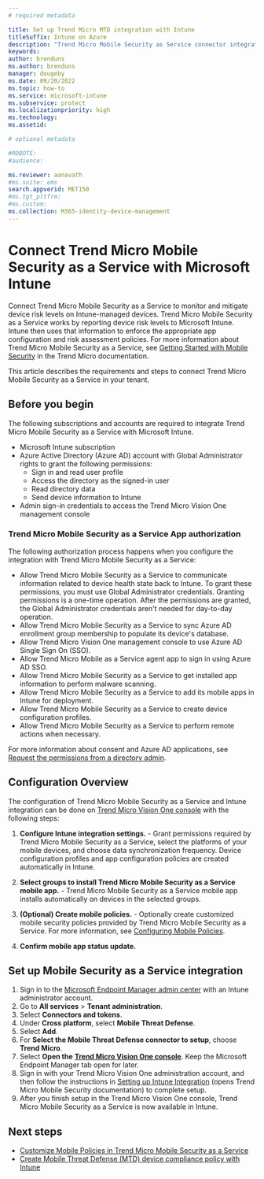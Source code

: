 ```yaml
---
# required metadata

title: Set up Trend Micro MTD integration with Intune
titleSuffix: Intune on Azure
description: "Trend Micro Mobile Security as Service connector integration with Intune"
keywords:
author: brenduns
ms.author: brenduns
manager: dougeby
ms.date: 09/20/2022
ms.topic: how-to
ms.service: microsoft-intune
ms.subservice: protect
ms.localizationpriority: high
ms.technology:
ms.assetid: 

# optional metadata

#ROBOTS:
#audience:

ms.reviewer: aanavath
#ms.suite: ems
search.appverid: MET150
#ms.tgt_pltfrm:
#ms.custom:
ms.collection: M365-identity-device-management
---
```


# Connect Trend Micro Mobile Security as a Service with Microsoft Intune

Connect Trend Micro Mobile Security as a Service to monitor and mitigate device risk levels on Intune-managed devices. Trend Micro Mobile Security as a Service works by reporting device risk levels to Microsoft Intune. Intune then uses that information to enforce the appropriate app configuration and risk assessment policies. For more information about Trend Micro Mobile Security as a Service, see [Getting Started with Mobile Security](https://docs.trendmicro.com/en-us/enterprise/trend-micro-vision-one/mobile-security/getting-started-with_003.aspx) in the Trend Micro documentation.

This article describes the requirements and steps to connect Trend Micro Mobile Security as a Service in your tenant.

## Before you begin

The following subscriptions and accounts are required to integrate Trend Micro Mobile Security as a Service with Microsoft Intune.

- Microsoft Intune subscription
- Azure Active Directory (Azure AD) account with Global Administrator rights to grant the following permissions:
  - Sign in and read user profile
  - Access the directory as the signed-in user
  - Read directory data
  - Send device information to Intune
- Admin sign-in credentials to access the Trend Micro Vision One management console

### Trend Micro Mobile Security as a Service App authorization

The following authorization process happens when you configure the integration with Trend Micro Mobile Security as a Service:

- Allow Trend Micro Mobile Security as a Service to communicate information related to device health state back to Intune. To grant these permissions, you must use Global Administrator credentials. Granting permissions is a one-time operation. After the permissions are granted, the Global Administrator credentials aren't needed for day-to-day operation.
- Allow Trend Micro Mobile Security as a Service to sync Azure AD enrollment group membership to populate its device's database.
- Allow Trend Micro Vision One management console to use Azure AD Single Sign On (SSO).
- Allow Trend Micro Mobile as a Service agent app to sign in using Azure AD SSO.
- Allow Trend Micro Mobile Security as a Service to get installed app information to perform malware  scanning.
- Allow Trend Micro Mobile Security as a Service to add its mobile apps in Intune for deployment.
- Allow Trend Micro Mobile Security as a Service to create device configuration profiles.
- Allow Trend Micro Mobile Security as a Service to perform remote actions when necessary.

For more information about consent and Azure AD applications, see [Request the permissions from a directory admin](/azure/active-directory/develop/v2-permissions-and-consent#request-the-permissions-from-a-directory-admin).

## Configuration Overview

The configuration of Trend Micro Mobile Security as a Service and Intune integration can be done on [Trend Micro Vision One console](https://portal.xdr.trendmicro.com/) with the following steps:

1. **Configure Intune integration settings.** - Grant permissions required by Trend Micro Mobile Security as a Service, select the platforms of your mobile devices, and choose data synchronization frequency. Device configuration profiles and app configuration policies are created automatically in Intune.

2. **Select groups to install Trend Micro Mobile Security as a Service mobile app.** - Trend Micro Mobile Security as a Service mobile app installs automatically on devices in the selected groups.

3. **(Optional) Create mobile policies.** - Optionally create customized mobile security policies provided by Trend Micro Mobile Security as a Service. For more information, see [Configuring Mobile Policies](https://docs.trendmicro.com/en-us/enterprise/trend-micro-xdr-help/configuringmobilepolicy).

4. **Confirm mobile app status update.**

## Set up Mobile Security as a Service integration

1. Sign in to the [Microsoft Endpoint Manager admin center](https://go.microsoft.com/fwlink/?linkid=2109431) with an Intune administrator account.
2. Go to **All services** > **Tenant administration**.
3. Select **Connectors and tokens**.
4. Under **Cross platform**, select **Mobile Threat Defense**.
5. Select **Add**.
6. For **Select the Mobile Threat Defense connector to setup**, choose **Trend Micro**.
7. Select **Open the** [**Trend Micro Vision One console**](https://portal.xdr.trendmicro.com/). Keep the Microsoft Endpoint Manager tab open for later.
8. Sign in with your Trend Micro Vision One administration account, and then follow the instructions in [Setting up Intune Integration](https://docs.trendmicro.com/en-us/enterprise/trend-micro-vision-one/mobile-security/getting-started-with_003/integration-with-int/setting-up-intune-in.aspx) (opens Trend Micro Mobile Security documentation) to complete setup.
9. After you finish setup in the Trend Micro Vision One console, Trend Micro Mobile Security as a Service is now available in Intune.

## Next steps

- [Customize Mobile Policies in Trend Micro Mobile Security as a Service](https://docs.trendmicro.com/en-us/enterprise/trend-micro-vision-one/mobile-security/mobile-policy.aspx)
- [Create Mobile Threat Defense (MTD) device compliance policy with Intune](../protect/mtd-device-compliance-policy-create.md)
